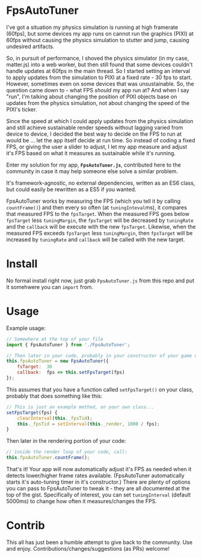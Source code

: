 # FpsAutoTuner

I've got a situation my physics simulation is running at high framerate (60fps), but some devices my app runs on cannot run the graphics (PIXI) at 60fps without causing the physics simulation to stutter and jump, causing undesired artifacts.

So, in pursuit of performance, I shoved the physics simulator (in my case, matter.js) into a web worker, but then still found that some devices couldn't handle updates at 60fps in the main thread. So I started setting an interval to apply updates from the simulation to PIXI at a fixed rate - 30 fps to start. However, sometimes even on some devices that was unsustainable. So, the question came down to - what FPS *should* my app run at? And when I say "run", I'm talking about changing the position of PIXI objects base on updates from the physics simulation, not about changing the speed of the PIXI's ticker.

Since the speed at which I could apply updates from the physics simulation and still achieve sustainable render speeds without lagging varied from device to device, I decided the best way to decide on the FPS to run at would be ... let the app itself decide at run time. So instead of coding a fixed FPS, or giving the user a slider to adjust, I let my app measure and adjust it's FPS based on what it measures as sustainable while it's running.

Enter my solution for my app, **`FpsAutoTuner.js`**, contributed here to the community in case it may help someone else solve a similar problem.

It's framework-agnostic, no external dependencies, written as an ES6 class, but could easily be rewritten as a ES5 if you wanted. 

FpsAutoTuner works by measuring the FPS (which you tell it by calling  `countFrame()`) and then every so often (at `tuningInteval`ms), it compares  that measured FPS to the `fpsTarget`. When the measured FPS goes below `fpsTarget` less `tuningMargin`, the `fpsTarget` will be decreased by  `tuningRate` and the `callback` will be execute with the new `fpsTarget`. Likewise, when the measured FPS exceeds `fpsTarget` less `tuningMargin`, then `fpsTarget` will be increased by `tuningRate` and `callback` will be called with the new target.

# Install

No formal install right now, just grab `FpsAutoTuner.js` from this repo and put it somehwere you can `import` from.

# Usage

Example usage:

```javascript
// Somewhere at the top of your file
import { FpsAutoTuner } from './FpsAutoTuner';

// Then later in your code, probably in your constructor of your game object
this.fpsAutoTuner = new FpsAutoTuner({
	fsTarget:  30
	callback:  fps => this.setFpsTarget(fps)
});
```

This assumes that you have a function called `setFpsTarget()` on your class, probably that does something like this: 

```javascript
// This is just an example method, on your own class...
setFpsTarget(fps) {
	clearInterval(this._fpsTid);
	this._fpsTid = setInterval(this._render, 1000 / fps);
}
```

Then later in the rendering portion of your code:
 
```javascript
// inside the render loop of your code, call:
this.fpsAutoTuner.countFrame();
```

That's it! Your app will now automatically adjust it's FPS as needed when it detects lower/higher frame rates available. (FpsAutoTuner automatically starts it's auto-tuning timer in it's constructor.) There are plenty of options you can pass to FpsAutoTuner to tweak it - they are all documented at the top of the gist. Specifically of interest, you can set `tuningInterval` (default 5000ms) to change how often it measures/changes the FPS.

# Contrib

This all has just been a humble attempt to give back to the community. Use and enjoy. Contributions/changes/suggestions (as PRs) welcome!

